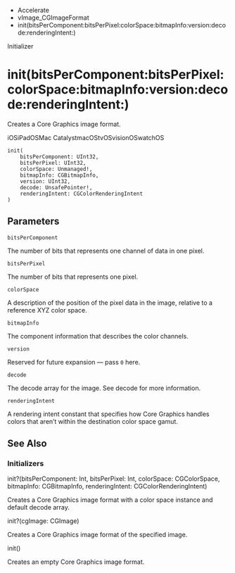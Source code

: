 

- Accelerate
- vImage_CGImageFormat
-  init(bitsPerComponent:bitsPerPixel:colorSpace:bitmapInfo:version:decode:renderingIntent:) 

Initializer

# init(bitsPerComponent:bitsPerPixel:colorSpace:bitmapInfo:version:decode:renderingIntent:)

Creates a Core Graphics image format.

iOSiPadOSMac CatalystmacOStvOSvisionOSwatchOS

``` source
init(
    bitsPerComponent: UInt32,
    bitsPerPixel: UInt32,
    colorSpace: Unmanaged!,
    bitmapInfo: CGBitmapInfo,
    version: UInt32,
    decode: UnsafePointer!,
    renderingIntent: CGColorRenderingIntent
)
```

## Parameters 

`bitsPerComponent`  

The number of bits that represents one channel of data in one pixel.

`bitsPerPixel`  

The number of bits that represents one pixel.

`colorSpace`  

A description of the position of the pixel data in the image, relative to a reference XYZ color space.

`bitmapInfo`  

The component information that describes the color channels.

`version`  

Reserved for future expansion — pass `0` here.

`decode`  

The decode array for the image. See decode for more information.

`renderingIntent`  

A rendering intent constant that specifies how Core Graphics handles colors that aren’t within the destination color space gamut.

## See Also

### Initializers

init?(bitsPerComponent: Int, bitsPerPixel: Int, colorSpace: CGColorSpace, bitmapInfo: CGBitmapInfo, renderingIntent: CGColorRenderingIntent)

Creates a Core Graphics image format with a color space instance and default decode array.

init?(cgImage: CGImage)

Creates a Core Graphics image format of the specified image.

init()

Creates an empty Core Graphics image format.

